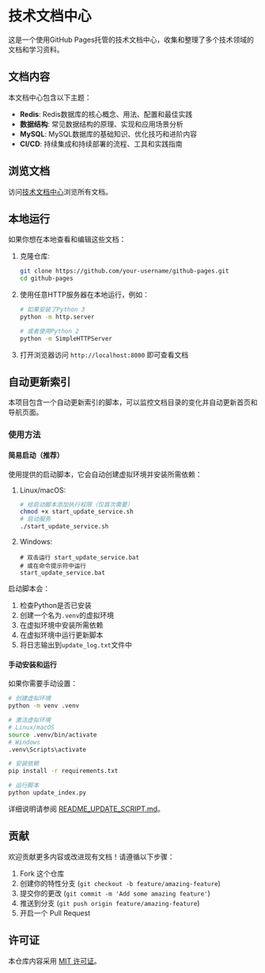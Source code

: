 # 技术文档中心

这是一个使用GitHub Pages托管的技术文档中心，收集和整理了多个技术领域的文档和学习资料。

## 文档内容

本文档中心包含以下主题：

- **Redis**: Redis数据库的核心概念、用法、配置和最佳实践
- **数据结构**: 常见数据结构的原理、实现和应用场景分析
- **MySQL**: MySQL数据库的基础知识、优化技巧和进阶内容
- **CI/CD**: 持续集成和持续部署的流程、工具和实践指南

## 浏览文档

访问[技术文档中心](https://your-username.github.io/github-pages/)浏览所有文档。

## 本地运行

如果你想在本地查看和编辑这些文档：

1. 克隆仓库:
   ```bash
   git clone https://github.com/your-username/github-pages.git
   cd github-pages
   ```

2. 使用任意HTTP服务器在本地运行，例如：
   ```bash
   # 如果安装了Python 3
   python -m http.server
   
   # 或者使用Python 2
   python -m SimpleHTTPServer
   ```

3. 打开浏览器访问 `http://localhost:8000` 即可查看文档

## 自动更新索引

本项目包含一个自动更新索引的脚本，可以监控文档目录的变化并自动更新首页和导航页面。

### 使用方法

#### 简易启动（推荐）

使用提供的启动脚本，它会自动创建虚拟环境并安装所需依赖：

1. Linux/macOS:
   ```bash
   # 给启动脚本添加执行权限（仅首次需要）
   chmod +x start_update_service.sh
   # 启动服务
   ./start_update_service.sh
   ```

2. Windows:
   ```
   # 双击运行 start_update_service.bat
   # 或在命令提示符中运行
   start_update_service.bat
   ```

启动脚本会：
1. 检查Python是否已安装
2. 创建一个名为`.venv`的虚拟环境
3. 在虚拟环境中安装所需依赖
4. 在虚拟环境中运行更新脚本
5. 将日志输出到`update_log.txt`文件中

#### 手动安装和运行

如果你需要手动设置：

```bash
# 创建虚拟环境
python -m venv .venv

# 激活虚拟环境
# Linux/macOS
source .venv/bin/activate
# Windows
.venv\Scripts\activate

# 安装依赖
pip install -r requirements.txt

# 运行脚本
python update_index.py
```

详细说明请参阅 [README_UPDATE_SCRIPT.md](README_UPDATE_SCRIPT.md)。

## 贡献

欢迎贡献更多内容或改进现有文档！请遵循以下步骤：

1. Fork 这个仓库
2. 创建你的特性分支 (`git checkout -b feature/amazing-feature`)
3. 提交你的更改 (`git commit -m 'Add some amazing feature'`)
4. 推送到分支 (`git push origin feature/amazing-feature`)
5. 开启一个 Pull Request

## 许可证

本仓库内容采用 [MIT 许可证](LICENSE)。
